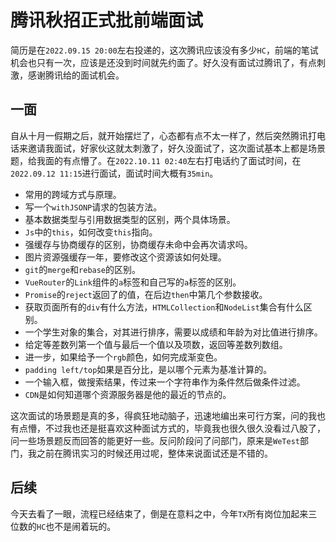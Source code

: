 # 腾讯秋招正式批前端面试
简历是在`2022.09.15 20:00`左右投递的，这次腾讯应该没有多少`HC`，前端的笔试机会也只有一次，应该是还没到时间就先约面了。好久没有面试过腾讯了，有点刺激，感谢腾讯给的面试机会。

## 一面
自从十月一假期之后，就开始摆烂了，心态都有点不太一样了，然后突然腾讯打电话来邀请我面试，好家伙这就太刺激了，好久没面试了，这次面试基本上都是场景题，给我面的有点懵了。在`2022.10.11 02:40`左右打电话约了面试时间，在`2022.09.12 11:15`进行面试，面试时间大概有`35min`。

* 常用的跨域方式与原理。
* 写一个`withJSONP`请求的包装方法。
* 基本数据类型与引用数据类型的区别，两个具体场景。
* `Js`中的`this`，如何改变`this`指向。
* 强缓存与协商缓存的区别，协商缓存未命中会再次请求吗。
* 图片资源强缓存一年，要修改这个资源该如何处理。
* `git`的`merge`和`rebase`的区别。
* `VueRouter`的`Link`组件的`a`标签和自己写的`a`标签的区别。
* `Promise`的`reject`返回了的值，在后边`then`中第几个参数接收。
* 获取页面所有的`div`有什么方法，`HTMLCollection`和`NodeList`集合有什么区别。
* 一个学生对象的集合，对其进行排序，需要以成绩和年龄为对比值进行排序。
* 给定等差数列第一个值与最后一个值以及项数，返回等差数列数组。
* 进一步，如果给予一个`rgb`颜色，如何完成渐变色。
* `padding left/top`如果是百分比，是以哪个元素为基准计算的。
* 一个输入框，做搜索结果，传过来一个字符串作为条件然后做条件过滤。
* `CDN`是如何知道哪个资源服务器是他的最近的节点的。

这次面试的场景题是真的多，得疯狂地动脑子，迅速地编出来可行方案，问的我也有点懵，不过我也还是挺喜欢这种面试方式的，毕竟我也很久很久没看过八股了，问一些场景题反而回答的能更好一些。反问阶段问了问部门，原来是`WeTest`部门，我之前在腾讯实习的时候还用过呢，整体来说面试还是不错的。


## 后续
今天去看了一眼，流程已经结束了，倒是在意料之中，今年`TX`所有岗位加起来三位数的`HC`也不是闹着玩的。
